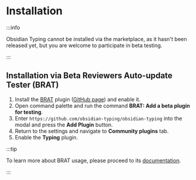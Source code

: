 # Installation

:::info

Obsidian Typing cannot be installed via the marketplace,
as it hasn't been released yet, but you are welcome to participate in beta testing.

:::

## Installation via Beta Reviewers Auto-update Tester (BRAT)

1. Install the [BRAT](obsidian://show-plugin?id=obsidian42-brat) plugin ([GitHub page](https://github.com/TfTHacker/obsidian42-brat)) and enable it.
2. Open command palette and run the command **BRAT: Add a beta plugin for testing**.
3. Enter `https://github.com/obsidian-typing/obsidian-typing` into the modal and press the **Add Plugin** button.
4. Return to the settings and navigate to **Community plugins** tab.
5. Enable the **Typing** plugin.

:::tip

To learn more about BRAT usage, please proceed to its [documentation](https://tfthacker.com/Obsidian+Plugins+by+TfTHacker/BRAT+-+Beta+Reviewer's+Auto-update+Tool/Working+with+Plugins).

:::
